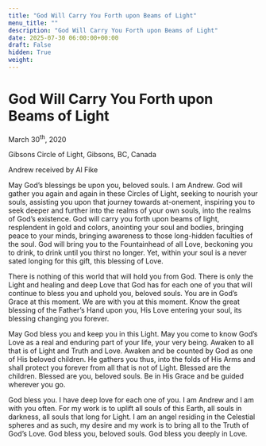 ```yaml
---
title: "God Will Carry You Forth upon Beams of Light"
menu_title: ""
description: "God Will Carry You Forth upon Beams of Light"
date: 2025-07-30 06:00:00+00:00
draft: False
hidden: True
weight:
---
```

# God Will Carry You Forth upon Beams of Light

March 30<sup>th</sup>, 2020

Gibsons Circle of Light, Gibsons, BC, Canada

Andrew received by Al Fike

May God’s blessings be upon you, beloved souls. I am Andrew. God will gather you again and again in these Circles of Light, seeking to nourish your souls, assisting you upon that journey towards at-onement, inspiring you to seek deeper and further into the realms of your own souls, into the realms of God’s existence. God will carry you forth upon beams of light, resplendent in gold and colors, anointing your soul and bodies, bringing peace to your minds, bringing awareness to those long-hidden faculties of the soul. God will bring you to the Fountainhead of all Love, beckoning you to drink, to drink until you thirst no longer. Yet, within your soul is a never sated longing for this gift, this blessing of Love.

There is nothing of this world that will hold you from God. There is only the Light and healing and deep Love that God has for each one of you that will continue to bless you and uphold you, beloved souls. You are in God’s Grace at this moment. We are with you at this moment. Know the great blessing of the Father’s Hand upon you, His Love entering your soul, its blessing changing you forever.

May God bless you and keep you in this Light. May you come to know God’s Love as a real and enduring part of your life, your very being. Awaken to all that is of Light and Truth and Love. Awaken and be counted by God as one of His beloved children. He gathers you thus, into the folds of His Arms and shall protect you forever from all that is not of Light. Blessed are the children. Blessed are you, beloved souls. Be in His Grace and be guided wherever you go.

God bless you. I have deep love for each one of you. I am Andrew and I am with you often. For my work is to uplift all souls of this Earth, all souls in darkness, all souls that long for Light. I am an angel residing in the Celestial spheres and as such, my desire and my work is to bring all to the Truth of God’s Love. God bless you, beloved souls. God bless you deeply in Love.
